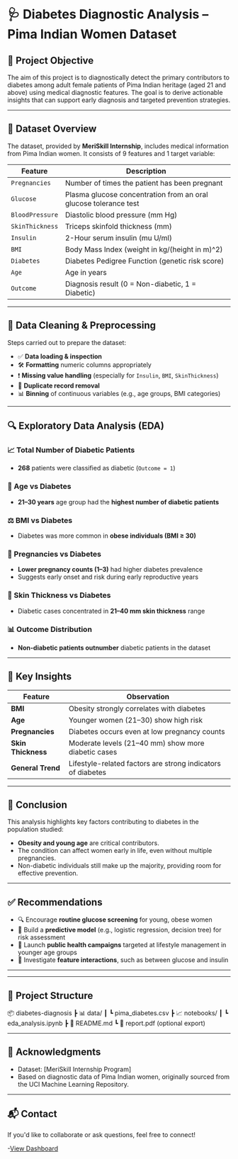 # 🩺 Diabetes Diagnostic Analysis – Pima Indian Women Dataset

## 📌 Project Objective
The aim of this project is to diagnostically detect the primary contributors to diabetes among adult female patients of Pima Indian heritage (aged 21 and above) using medical diagnostic features. The goal is to derive actionable insights that can support early diagnosis and targeted prevention strategies.

---

## 📂 Dataset Overview
The dataset, provided by **MeriSkill Internship**, includes medical information from Pima Indian women. It consists of 9 features and 1 target variable:

| Feature              | Description                                                         |
|----------------------|----------------------------------------------------------------------|
| `Pregnancies`         | Number of times the patient has been pregnant                       |
| `Glucose`             | Plasma glucose concentration from an oral glucose tolerance test    |
| `BloodPressure`       | Diastolic blood pressure (mm Hg)                                    |
| `SkinThickness`       | Triceps skinfold thickness (mm)                                     |
| `Insulin`             | 2-Hour serum insulin (mu U/ml)                                      |
| `BMI`                 | Body Mass Index (weight in kg/(height in m)^2)                      |
| `Diabetes`            | Diabetes Pedigree Function (genetic risk score)                     |
| `Age`                 | Age in years                                                        |
| `Outcome`             | Diagnosis result (0 = Non-diabetic, 1 = Diabetic)                   |

---

## 🧹 Data Cleaning & Preprocessing
Steps carried out to prepare the dataset:

- ✅ **Data loading & inspection**
- 🛠 **Formatting** numeric columns appropriately
- ❗ **Missing value handling** (especially for `Insulin`, `BMI`, `SkinThickness`)
- 🔁 **Duplicate record removal**
- 📊 **Binning** of continuous variables (e.g., age groups, BMI categories)

---

## 🔍 Exploratory Data Analysis (EDA)

### 📈 Total Number of Diabetic Patients
- **268** patients were classified as diabetic (`Outcome = 1`)

### 🧍 Age vs Diabetes
- **21–30 years** age group had the **highest number of diabetic patients**

### ⚖️ BMI vs Diabetes
- Diabetes was more common in **obese individuals (BMI ≥ 30)**

### 🤰 Pregnancies vs Diabetes
- **Lower pregnancy counts (1–3)** had higher diabetes prevalence  
- Suggests early onset and risk during early reproductive years

### 💉 Skin Thickness vs Diabetes
- Diabetic cases concentrated in **21–40 mm skin thickness** range

### 📊 Outcome Distribution
- **Non-diabetic patients outnumber** diabetic patients in the dataset

---

## 🧠 Key Insights

| Feature            | Observation                                                        |
|--------------------|---------------------------------------------------------------------|
| **BMI**             | Obesity strongly correlates with diabetes                          |
| **Age**             | Younger women (21–30) show high risk                               |
| **Pregnancies**     | Diabetes occurs even at low pregnancy counts                        |
| **Skin Thickness**  | Moderate levels (21–40 mm) show more diabetic cases                 |
| **General Trend**   | Lifestyle-related factors are strong indicators of diabetes         |

---

## 📝 Conclusion
This analysis highlights key factors contributing to diabetes in the population studied:

- **Obesity and young age** are critical contributors.
- The condition can affect women early in life, even without multiple pregnancies.
- Non-diabetic individuals still make up the majority, providing room for effective prevention.

---

## ✅ Recommendations
- 🔍 Encourage **routine glucose screening** for young, obese women
- 🧪 Build a **predictive model** (e.g., logistic regression, decision tree) for risk assessment
- 📢 Launch **public health campaigns** targeted at lifestyle management in younger age groups
- 🔄 Investigate **feature interactions**, such as between glucose and insulin

---

---

## 📁 Project Structure
📦 diabetes-diagnosis
┣ 📊 data/
┃ ┗ pima_diabetes.csv
┣ 📈 notebooks/
┃ ┗ eda_analysis.ipynb
┣ 📄 README.md
┗ 📜 report.pdf (optional export)


---

## 🙌 Acknowledgments
- Dataset: [MeriSkill Internship Program]
- Based on diagnostic data of Pima Indian women, originally sourced from the UCI Machine Learning Repository.

---

## 📬 Contact
If you'd like to collaborate or ask questions, feel free to connect!

  
-[View Dashboard](https://drive.google.com/file/d/1tEiv5PMbW0s1vV8X-dAE-nPeBnnR309H/view?usp=sharing)
